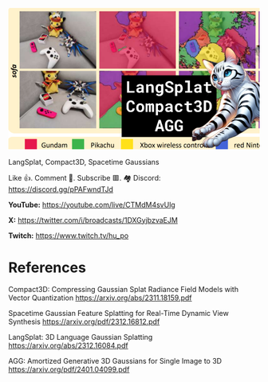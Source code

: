 ![](thumbnails/14.01.2024.png)

LangSplat, Compact3D, Spacetime Gaussians

Like 👍. Comment 💬. Subscribe 🟥.
🏘 Discord: https://discord.gg/pPAFwndTJd

**YouTube:** https://youtube.com/live/CTMdM4svUlg

**X:** https://twitter.com/i/broadcasts/1DXGyjbzvaEJM

**Twitch:** https://www.twitch.tv/hu_po


# References

Compact3D: Compressing Gaussian Splat Radiance Field Models with Vector Quantization
https://arxiv.org/abs/2311.18159.pdf

Spacetime Gaussian Feature Splatting for Real-Time Dynamic View Synthesis
https://arxiv.org/pdf/2312.16812.pdf

LangSplat: 3D Language Gaussian Splatting
https://arxiv.org/abs/2312.16084.pdf

AGG: Amortized Generative 3D Gaussians for Single Image to 3D
https://arxiv.org/pdf/2401.04099.pdf